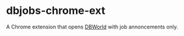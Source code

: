 # dbjobs-chrome-ext
A Chrome extension that opens [DBWorld](https://research.cs.wisc.edu/dbworld/browse.html) with job annoncements only.
